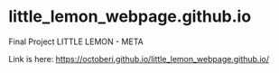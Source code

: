 # little_lemon_webpage.github.io
Final Project LITTLE LEMON - META

Link is here:
https://octoberi.github.io/little_lemon_webpage.github.io/
